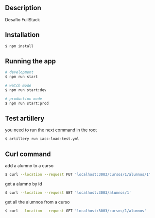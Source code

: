 ## Description

Desafío FullStack

## Installation

```bash
$ npm install
```

## Running the app

```bash
# development
$ npm run start

# watch mode
$ npm run start:dev

# production mode
$ npm run start:prod
```

## Test artillery 

you need to run the next command in the root
```bash
$ artillery run iacc-load-test.yml  
```

## Curl command

add a alumno to a curso
```bash
$ curl --location --request PUT 'localhost:3003/cursos/1/alumnos/1'
```
get a alumno by id
```bash
$ curl --location --request GET 'localhost:3003/alumnos/1'
```

get all the alumnos from a curso
```bash
$ curl --location --request GET 'localhost:3003/cursos/1/alumnos'
```
